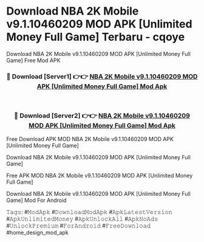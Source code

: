 # Download NBA 2K Mobile v9.1.10460209 MOD APK [Unlimited Money Full Game] Terbaru - cqoye
Download NBA 2K Mobile v9.1.10460209 MOD APK [Unlimited Money Full Game] Free Mod APK

<div align="center">
<h3>🔴 Download [Server1] 👉👉 <a href="https://apk-comot.site?title=NBA_2K_Mobile_v9.1.10460209_MOD_APK_[Unlimited_Money_Full_Game]">NBA 2K Mobile v9.1.10460209 MOD APK [Unlimited Money Full Game] Mod Apk</a></h3><br>

<h3>🔴 Download [Server2] 👉👉 <a href="https://apk-comot.site?title=NBA_2K_Mobile_v9.1.10460209_MOD_APK_[Unlimited_Money_Full_Game]">NBA 2K Mobile v9.1.10460209 MOD APK [Unlimited Money Full Game] Mod Apk</a></h3>
</div>


Free Download APK MOD NBA 2K Mobile v9.1.10460209 MOD APK [Unlimited Money Full Game]

Download NBA 2K Mobile v9.1.10460209 MOD APK [Unlimited Money Full Game] 

Free APK MOD NBA 2K Mobile v9.1.10460209 MOD APK [Unlimited Money Full Game] 

Download NBA 2K Mobile v9.1.10460209 MOD APK [Unlimited Money Full Game] Mod For Android

𝚃𝚊𝚐𝚜: #𝙼𝚘𝚍𝙰𝚙𝚔 #𝙳𝚘𝚠𝚗𝚕𝚘𝚊𝚍𝙼𝚘𝚍𝙰𝚙𝚔 #𝙰𝚙𝚔𝙻𝚊𝚝𝚎𝚜𝚝𝚅𝚎𝚛𝚜𝚒𝚘𝚗 #𝙰𝚙𝚔𝚄𝚗𝚕𝚒𝚖𝚒𝚝𝚎𝚍𝙼𝚘𝚗𝚎𝚢 #𝙰𝚙𝚔𝚄𝚗𝚕𝚘𝚌𝚔𝙰𝚕𝚕 #𝙰𝚙𝚔𝙽𝚘𝙰𝚍𝚜 #𝚄𝚗𝚕𝚘𝚌𝚔𝙿𝚛𝚎𝚖𝚒𝚞𝚖 #𝙵𝚘𝚛𝙰𝚗𝚍𝚛𝚘𝚒𝚍 #𝙵𝚛𝚎𝚎𝙳𝚘𝚠𝚗𝚕𝚘𝚊𝚍 #home_design_mod_apk